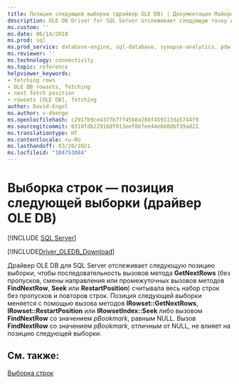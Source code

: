```yaml
---
title: Позиция следующей выборки (драйвер OLE DB) | Документация Майкрософт
description: OLE DB Driver for SQL Server отслеживает следующую точку извлечения, чтобы последовательность вызовов метода GetNextRows считала весь набор строк.
ms.custom: ''
ms.date: 06/14/2018
ms.prod: sql
ms.prod_service: database-engine, sql-database, synapse-analytics, pdw
ms.reviewer: ''
ms.technology: connectivity
ms.topic: reference
helpviewer_keywords:
- fetching rows
- OLE DB rowsets, fetching
- next fetch position
- rowsets [OLE DB], fetching
author: David-Engel
ms.author: v-daenge
ms.openlocfilehash: c2917b9ce4377b77f45b8a288f459113da5744f9
ms.sourcegitcommit: 0310fdb22916df013eef86fee44e660dbf39ad21
ms.translationtype: HT
ms.contentlocale: ru-RU
ms.lasthandoff: 03/20/2021
ms.locfileid: "104753084"
---
```

# <a name="fetching-rows---next-fetch-position-ole-db-driver"></a>Выборка строк — позиция следующей выборки (драйвер OLE DB)
[!INCLUDE [SQL Server](../../../includes/applies-to-version/sql-asdb-asdbmi-asa-pdw.md)]

[!INCLUDE[Driver_OLEDB_Download](../../../includes/driver_oledb_download.md)]

  Драйвер OLE DB для SQL Server отслеживает следующую позицию выборки, чтобы последовательность вызовов метода **GetNextRows** (без пропусков, смены направления или промежуточных вызовов методов **FindNextRow**, **Seek** или **RestartPosition**) считывала весь набор строк без пропусков и повторов строк. Позиция следующей выборки меняется с помощью вызова методов **IRowset::GetNextRows**, **IRowset::RestartPosition** или **IRowsetIndex::Seek** либо вызовом **FindNextRow** со значением *pBookmark*, равным NULL. Вызов **FindNextRow** со значением *pBookmark*, отличным от NULL, не влияет на позицию следующей выборки.  
  
## <a name="see-also"></a>См. также:  
 [Выборка строк](../../oledb/ole-db-rowsets/fetching-rows.md)  
  
  
